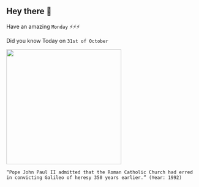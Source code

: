## Hey there 👋
Have an amazing `Monday` ⚡⚡⚡

Did you know Today on `31st of October`
 
 [<img src="https://images.newscientist.com/wp-content/uploads/1992/11/07000000/galileo_before_the_holy_office-e1498130768597.jpg" width="300" />](http://www.baskent.edu.tr/~tkaracay/etudio/agora/news/Galileo.html#:~:text=Vatican%20Science%20Panel%20Told%20By%20Pope%3A%20Galileo%20Was%20Right&text=Moving%20formally%20to%20rectify%20a,Earth%20revolves%20around%20the%20Sun.) 
 ```
“Pope John Paul II admitted that the Roman Catholic Church had erred in convicting Galileo of heresy 350 years earlier.” (Year: 1992)
```
